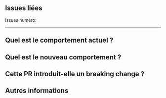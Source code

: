 ## Issues liées

Issues numéro: 

---------

<!-- Ne soumettez pas de mises à jour des dépendances à moins qu'elles ne corrigent un problème. -->

<!-- Veuillez essayer de limiter votre Pull Request à un seul type (correction de bogue, fonctionnalité, etc.). Soumettez plusieurs PRs si nécessaire. -->

## Quel est le comportement actuel ?
<!-- Veuillez décrire le comportement actuel que vous modifiez. -->

## Quel est le nouveau comportement ?
<!-- Veuillez décrire le comportement ou les changements apportés par cette PR. -->

## Cette PR introduit-elle un breaking change ?
<!-- Si un breaking change est introduit, veuillez décrire ci-dessous l'impact et la procédure de migration pour les applications existantes. -->

## Autres informations
<!-- Toute autre information importante pour la PR, telle que des captures d'écran montrant l'aspect du composant avant et après la modification. -->

